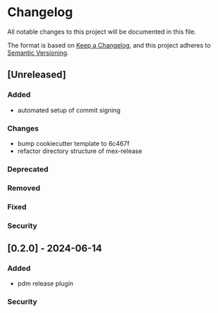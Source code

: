 # Changelog

All notable changes to this project will be documented in this file.

The format is based on [Keep a Changelog](https://keepachangelog.com/en/1.0.0/),
and this project adheres to [Semantic Versioning](https://semver.org/spec/v2.0.0.html).

## [Unreleased]

### Added

- automated setup of commit signing

### Changes

- bump cookiecutter template to 6c467f
- refactor directory structure of mex-release

### Deprecated

### Removed

### Fixed

### Security

## [0.2.0] - 2024-06-14

### Added

- pdm release plugin

### Security

